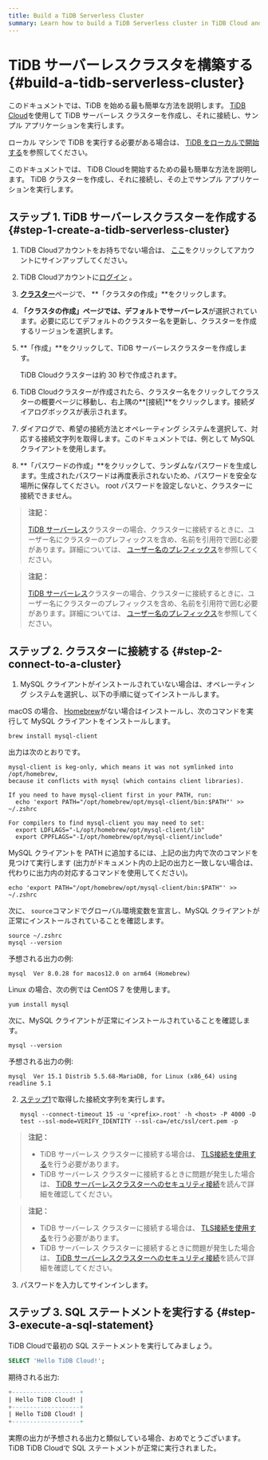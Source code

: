 ```yaml
---
title: Build a TiDB Serverless Cluster
summary: Learn how to build a TiDB Serverless cluster in TiDB Cloud and connect to it.
---
```


<!-- markdownlint-disable MD029 -->

# TiDB サーバーレスクラスタを構築する {#build-a-tidb-serverless-cluster}

<CustomContent platform="tidb">

このドキュメントでは、TiDB を始める最も簡単な方法を説明します。 [TiDB Cloud](https://en.pingcap.com/tidb-cloud)を使用して TiDB サーバーレス クラスターを作成し、それに接続し、サンプル アプリケーションを実行します。

ローカル マシンで TiDB を実行する必要がある場合は、 [TiDB をローカルで開始する](/quick-start-with-tidb.md)を参照してください。

</CustomContent>

<CustomContent platform="tidb-cloud">

このドキュメントでは、 TiDB Cloudを開始するための最も簡単な方法を説明します。 TiDB クラスターを作成し、それに接続し、その上でサンプル アプリケーションを実行します。

</CustomContent>

## ステップ 1. TiDB サーバーレスクラスターを作成する {#step-1-create-a-tidb-serverless-cluster}

1.  TiDB Cloudアカウントをお持ちでない場合は、 [ここ](https://tidbcloud.com/free-trial)をクリックしてアカウントにサインアップしてください。

2.  TiDB Cloudアカウントに[ログイン](https://tidbcloud.com/) 。

3.  [**クラスター**](https://tidbcloud.com/console/clusters)ページで、 **「クラスタの作成」**をクリックします。

4.  **「クラスタの作成」**ページでは、デフォルトで**サーバーレス**が選択されています。必要に応じてデフォルトのクラスター名を更新し、クラスターを作成するリージョンを選択します。

5.  **「作成」**をクリックして、TiDB サーバーレスクラスターを作成します。

    TiDB Cloudクラスターは約 30 秒で作成されます。

6.  TiDB Cloudクラスターが作成されたら、クラスター名をクリックしてクラスターの概要ページに移動し、右上隅の**[接続]**をクリックします。接続ダイアログボックスが表示されます。

7.  ダイアログで、希望の接続方法とオペレーティング システムを選択して、対応する接続​​文字列を取得します。このドキュメントでは、例として MySQL クライアントを使用します。

8.  **「パスワードの作成」**をクリックして、ランダムなパスワードを生成します。生成されたパスワードは再度表示されないため、パスワードを安全な場所に保存してください。 root パスワードを設定しないと、クラスターに接続できません。

<CustomContent platform="tidb">

> **注記：**
>
> [TiDB サーバーレス](https://docs.pingcap.com/tidbcloud/select-cluster-tier#tidb-serverless)クラスターの場合、クラスターに接続するときに、ユーザー名にクラスターのプレフィックスを含め、名前を引用符で囲む必要があります。詳細については、 [ユーザー名のプレフィックス](https://docs.pingcap.com/tidbcloud/select-cluster-tier#user-name-prefix)を参照してください。

</CustomContent>

<CustomContent platform="tidb-cloud">

> **注記：**
>
> [TiDB サーバーレス](https://docs.pingcap.com/tidbcloud/select-cluster-tier#tidb-serverless)クラスターの場合、クラスターに接続するときに、ユーザー名にクラスターのプレフィックスを含め、名前を引用符で囲む必要があります。詳細については、 [ユーザー名のプレフィックス](/tidb-cloud/select-cluster-tier.md#user-name-prefix)を参照してください。

</CustomContent>

## ステップ 2. クラスターに接続する {#step-2-connect-to-a-cluster}

1.  MySQL クライアントがインストールされていない場合は、オペレーティング システムを選択し、以下の手順に従ってインストールします。

<SimpleTab>

<div label="macOS">

macOS の場合、 [Homebrew](https://brew.sh/index)がない場合はインストールし、次のコマンドを実行して MySQL クライアントをインストールします。

```shell
brew install mysql-client
```

出力は次のとおりです。

    mysql-client is keg-only, which means it was not symlinked into /opt/homebrew,
    because it conflicts with mysql (which contains client libraries).

    If you need to have mysql-client first in your PATH, run:
      echo 'export PATH="/opt/homebrew/opt/mysql-client/bin:$PATH"' >> ~/.zshrc

    For compilers to find mysql-client you may need to set:
      export LDFLAGS="-L/opt/homebrew/opt/mysql-client/lib"
      export CPPFLAGS="-I/opt/homebrew/opt/mysql-client/include"

MySQL クライアントを PATH に追加するには、上記の出力内で次のコマンドを見つけて実行します (出力がドキュメント内の上記の出力と一致しない場合は、代わりに出力内の対応するコマンドを使用してください)。

```shell
echo 'export PATH="/opt/homebrew/opt/mysql-client/bin:$PATH"' >> ~/.zshrc
```

次に、 `source`コマンドでグローバル環境変数を宣言し、MySQL クライアントが正常にインストールされていることを確認します。

```shell
source ~/.zshrc
mysql --version
```

予想される出力の例:

    mysql  Ver 8.0.28 for macos12.0 on arm64 (Homebrew)

</div>

<div label="Linux">

Linux の場合、次の例では CentOS 7 を使用します。

```shell
yum install mysql
```

次に、MySQL クライアントが正常にインストールされていることを確認します。

```shell
mysql --version
```

予想される出力の例:

    mysql  Ver 15.1 Distrib 5.5.68-MariaDB, for Linux (x86_64) using readline 5.1

</div>

</SimpleTab>

2.  [ステップ1](#step-1-create-a-tidb-serverless-cluster)で取得した接続文字列を実行します。

    ```shell
    mysql --connect-timeout 15 -u '<prefix>.root' -h <host> -P 4000 -D test --ssl-mode=VERIFY_IDENTITY --ssl-ca=/etc/ssl/cert.pem -p
    ```

<CustomContent platform="tidb">

> **注記：**
>
> -   TiDB サーバーレス クラスターに接続する場合は、 [TLS接続を使用する](https://docs.pingcap.com/tidbcloud/secure-connections-to-serverless-clusters)を行う必要があります。
> -   TiDB サーバーレス クラスターに接続するときに問題が発生した場合は、 [TiDB サーバーレスクラスターへのセキュリティ接続](https://docs.pingcap.com/tidbcloud/secure-connections-to-serverless-clusters)を読んで詳細を確認してください。

</CustomContent>

<CustomContent platform="tidb-cloud">

> **注記：**
>
> -   TiDB サーバーレス クラスターに接続する場合は、 [TLS接続を使用する](/tidb-cloud/secure-connections-to-serverless-clusters.md)を行う必要があります。
> -   TiDB サーバーレス クラスターに接続するときに問題が発生した場合は、 [TiDB サーバーレスクラスターへのセキュリティ接続](/tidb-cloud/secure-connections-to-serverless-clusters.md)を読んで詳細を確認してください。

</CustomContent>

3.  パスワードを入力してサインインします。

## ステップ 3. SQL ステートメントを実行する {#step-3-execute-a-sql-statement}

TiDB Cloudで最初の SQL ステートメントを実行してみましょう。

```sql
SELECT 'Hello TiDB Cloud!';
```

期待される出力:

```sql
+-------------------+
| Hello TiDB Cloud! |
+-------------------+
| Hello TiDB Cloud! |
+-------------------+
```

実際の出力が予想される出力と類似している場合、おめでとうございます。TiDB TiDB Cloudで SQL ステートメントが正常に実行されました。
